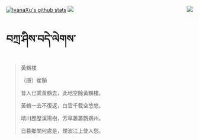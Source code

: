 [![IvanaXu's github stats](https://github-readme-stats.vercel.app/api?username=IvanaXu&show_icons=true&theme=vue-dark)](https://github.com/anuraghazra/github-readme-stats)
<img align="right" src="https://github-readme-stats.vercel.app/api/top-langs/?username=IvanaXu&langs_count=7&theme=graywhite" />
<img src="https://github-readme-stats.vercel.app/api/wakatime?username=IvanaXu&layout=compact&langs_count=6&theme=vue-dark&&custom_title=Programming Times(Jul 29 2021-)" />
# བཀྲ་ཤིས་བདེ་ལེགས་
> 黃鶴樓
> 
> （唐）崔顥
> 
> 昔人已乘黃鶴去，此地空餘黃鶴樓。
> 
> 黃鶴一去不復返，白雲千載空悠悠。
> 
> 晴川歷歷漢陽樹，芳草萋萋鸚鵡州。
> 
> 日暮鄉關何處是，煙波江上使人愁。
>